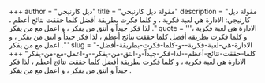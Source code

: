 +++
author = "ديل كارنيجي"
title = "مقولة ديل كارنيجي"
description = "مقولة ديل كارنيجي: الادارة هي لعبة فكرية ، و كلما فكرت بطريقة أفضل كلما حققت نتائج أعظم ، لذا فكر جيداً و انتق من يفكر ، و اعمل مع من يفكر ."
quote = '''الادارة هي لعبة فكرية ، و كلما فكرت بطريقة أفضل كلما حققت نتائج أعظم ، لذا فكر جيداً و انتق من يفكر ، و اعمل مع من يفكر .'''
slug = "الادارة-هي-لعبة-فكرية--و-كلما-فكرت-بطريقة-أفضل-كلما-حققت-نتائج-أعظم--لذا-فكر-جيداً-و-انتق-من-يفكر--و-اعمل-مع-من-يفكر"
+++
الادارة هي لعبة فكرية ، و كلما فكرت بطريقة أفضل كلما حققت نتائج أعظم ، لذا فكر جيداً و انتق من يفكر ، و اعمل مع من يفكر .
